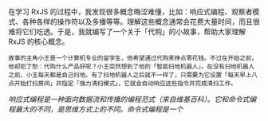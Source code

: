 在学习 RxJS 的过程中，我发现很多概念晦涩难懂，比如：响应式编程、观察者模式、各种各样的操作符以及多播等等。理解这些概念通常会花费大量时间，而且很难将它们吃透。于是，我就编写了一个关于「代购」的小故事，帮助大家理解 RxJS 的核心概念。

```text
故事的主角小王是一个计算机专业的留学生，他希望通过代购来挣点零花钱。不过在开始之前，他却犯了愁：代购什么产品好呢？小王突然想到了他的「智能扫地机器人」。在没有扫地机器人之前，小王每天都是自己扫地。有了扫地机器人之后就不一样了，只需要为它设置「每天早上八点开始打扫房间」并指定「强力清扫模式」，它就会自动响应这些指令并完成清扫工作。
```

_响应式编程是一种面向数据流和传播的编程范式（来自维基百科）。它和命令式编程最大的不同，是思维方式上的不同。命令式编程是一个_


